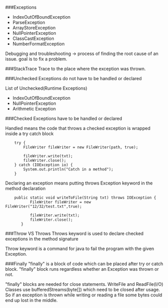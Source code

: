 ###Exceptions

- IndexOutOfBoundException
- ParseException
- ArrayStoreException
- NullPointerException
- ClassCastException
- NumberFormatException


Debugging and troubleshooting -> process of finding the root cause of an issue. goal is to fix a problem.



###StackTrace
Trace to the place where the exception was thrown.



###Unchecked Exceptions do not have to be handled or declared

List of Unchecked(Runtime Exceptions) 

- IndexOutOfBoundException
- NullPointerException
- Arithmetic Exception


###Checked Exceptions have to be handled or declared

Handled means the code that throws a checked exception is wrapped inside a try catch block

        try {
            FileWriter fileWriter = new FileWriter(path, true);

            fileWriter.write(txt);
            fileWriter.close();
        } catch (IOException io) {
            System.out.println("Catch in a method");
        }
        
        
 Declaring an exception means putting throws Exception keyword in the method declaration
 
        public static void writeToFile(String txt) throws IOException {
               FileWriter fileWriter = new FileWriter("12/32/test.txt",true);
       
               fileWriter.write(txt);
               fileWriter.close();
           }
           
           
###Throw VS Throws
Throws keyword is used to declare checked exceptions in the method signature

Throw keyword is a command for java to fail the program with the given Exception.


###Finally 
"finally" is a block of code which can be placed after try or catch block. "finally" block runs regardless whether
an Exception was thrown or not. 

"finally" blocks are needed for close statements. WriteFile and ReadFile(I/O) Classes use bufferedStreams(byte[])
which need to be closed after usage. So if an exception is thrown while writing or reading a file some bytes could end up
lost in the middle.
